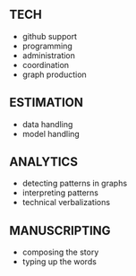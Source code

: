 
## TECH  
- github support  
- programming  
- administration  
- coordination  
- graph production

## ESTIMATION  
- data handling  
- model handling  

## ANALYTICS  
- detecting patterns in graphs 
- interpreting patterns  
- technical verbalizations

## MANUSCRIPTING
- composing the story
- typing up the words  
